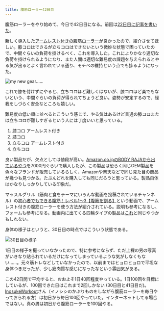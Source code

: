 ```yaml
---
title: 腹筋ローラー42日目
---
```

腹筋ローラーをやり始めて、今日で42日目になる。前回は[22日目に記事を書いた](https://r7kamura.com/articles/2022-06-10-abroller)。

新しく導入した[アームレスト付きの腹筋ローラー](https://www.amazon.co.jp/dp/B091DVYKXJ)が良かったので、紹介させてほしい。膝コロはできるが立ちコロはできないという微妙な状態で困っていたので、中間ぐらいの負荷を掛けるべく、これを導入した。これによりかなり適切な負荷を掛けられるようになり、また人間は適切な難易度の課題を与えられるとやる気が出るとよく言われている通り、モチベの維持という点でも捗るようになった。

![](https://lh3.googleusercontent.com/docs/ADP-6oH4MEEgqxgd7XQlpOfdEepBRArZ0d7giunk33KRzDkia8D9DA9-i1DstkY8xp5JFYKpZSKVREUDtV20tMF6EFaflz7c28sZbJzzrvaFewpAZyXv77kAbuJh5xJ00MORY1QIK4YUwScWpkGE6pCdfGcJ8dIYPFHRMVKDrLVwx36XwG-WJl1etUKCp4FrOWIFGGpPpH4WXpu0v5oxF6WG-_KOfH0-j5CbSj9b9J1meRTtGN8XHP1yiVT2jSAgFhWYV3tZSYTS-s62iQ4Fa0_ufZpJfkTQQVtCDHhH6cqCrgEjtEfyohbDBtRlxAogsPkMuWj7pmw_w-yX33_yKiwHtvSH7F4witTHo1dOTIqfQg9jRMSXtpk2xGKFKGjT9Bx460wigATPbfZZX7voHAUJIMg4PfWezREK-EduKBQJ8Cmkcet6HxXKGNc_B6Q_MpzOZgN7GuuxcP6TV0fTlatmEugHhPuvBVOCTkEJsAUy8LBKfGspfjNW01uiHPhlIMtMWXp15dfhOhs2O8sXJfIl6mWIqqTxFGyJP2IfHzlJ-x4s0CHq2bnsv_6s57_P5ZUMfuFF5NTZ_g-fTn3WvWFQZjGpt-pTXjP5UH3pVsMfd9LW0P8mLLjHPvzSvN3HkNSqpDUq2A8zAh9Hdq1nybs6uoUn1ZMDLA-gw293EFUkwLw_MNInU5XzMYmR7BBxs_QLEGvzbfiTdwtEMcNxcw7uzaVbw6ZylipaKsHmaECxJP7TPK4hbcELdFuvn5XMo2Bdo41TfS20X7cGGVcps9CotrLUff8ewNCN2p97CHL_NrVgnSRRfKPXtoYbbkdw96KJAdrhZnqZNDxqELu1rx0jxciQL0hREQB5S_2Npga1gazRjKyBJZrVlHIQ7F2u45nMAUqVq2SvISTqKJJAVpzS3X90VShW04wN4cidtHN7MejAlIeWscQ2ZZ9WnoFCvf6ATGH5jFySNgNrBDcESdcBUxm4R_k0MXk7qTXudBeahZ7DTrGBgLwBMglbUw4Ji9qdRbb5BSo5ZJq6ss50NLw4xfL1BVa6nVcC2Fo39s9fe1xvC-iuPy8yo15VJiWOU6HA07CxIahi-g33bSFbFfSNAy_OZFDQkvPIVu43OTeMFCXPqnzOc-RnysU4Vy6eVgtda9_cpzahqxWWJN625QuY1GIV05G3jADVfVPQqJ_xee4O2VyQFTyb5kUXbjOQsgkZTYC33kG1DhyM69Y1B32sltKQ6k1PI_RJYjjQwsyLdHYX0DKOpQ "my new gear......")

これで膝を付けずにやると、立ちコロほど難しくはないが、膝コロほど楽でもないという、中間ぐらいの負荷が得られてちょうど良い。姿勢が安定するので、怪我をしづらく安全なところも嬉しい。

難易度の低い順に並べるとこういう感じで、やる気はあるけど普通の膝コロまたは立ちコロが難しすぎるという人には丁度いいと思っている。

1.  膝コロ アームレスト付き
2.  膝コロ
3.  立ちコロ アームレスト付き
4.  立ちコロ

良い製品だが、欠点としては値段が高い。[Amazon.co.jpのBODY RAJAから出ているやつ](https://www.amazon.co.jp/dp/B091DVYKXJ)を7000円ぐらいで購入したが、この製品は恐らく同じOEM製品を色々なブランドが販売しているらしく、Amazonや楽天などで同じ見た目の商品が幾つも見つかる。たぶんどれを購入しても同じだろうと思っている。製品自体はかなりしっかりしている印象だ。

マッスルグリル（筋肉と食をテーマにいろんな動画を投稿されているチャンネル）の[初心者でもできる腹筋！レベル1〜3【腹筋を割る】](https://www.youtube.com/watch?v=5Ie0jGMgzto&list=PLJWXeNPGozjtVGumqcAacWnJxX7YsNo4e&index=5&t=240s)という動画で、アームレスト付きの腹筋ローラーを使う方法が紹介されている。説明も参考になるし、フォームも参考になる。動画内に出てくる四輪タイプの製品は[これ](https://www.amazon.co.jp/dp/B09HKXMRL8)と同じやつかもしれない。

身体の様子はというと、30日目の時点ではこういう状態である。

![](https://lh3.googleusercontent.com/docs/ADP-6oFC-HE-CzBk7vZidyJY-SJWOnwp_TKKvougH0zDAEkF5hUaX4y6T8ZZM1TY5C-GAPpUhCEKJUvcNtDP1n53se64yuCxA-47WmVvMR7RXH1vQ--BUYy3r10EOcnTtqFaKzqqQ5er4dsPuvxjwesE7fiZG2-YqrZPVdkjkB3RfvYqOKv3guZG5g3WM8xIEQQwxCjKJy5pBfkfqPrI5u3NcV2y8_DU77qLd1DNba0aTvRL5uZEvxZnF3XltYBXlrYlwdduTBPDZ8e0w9IIpPV5BT4PbRdw8OUsXU_13mvivUpojI5RtOgE7hod7t48d_CTl3ipnucQu1h3EMn3ltwOuquMYQIO3VO16TnzZDmzUTiMjLgrHMbQbAlP6uzIRJaLfOm9Viyt3EOvn4vGDAyfIqXT0K3cnTCBxExfj8yKG29UTCtO7NvivACvxtuCCUyQ02kK5vD6-d7BezPBnujeE6z6oCr5W9uIcosz_mTCU8omeSBKdFrvJZ2ZhsMPHQW4Fco8dLjmoxXnWlbdG64MNMJw_uG7ySqk8jD5ngj9I2hucfipxwsFT-eUN6hvCmnvnXXhmWTsQUYgt3tfkRpY6iEkfKrbCWx4scYrCS7yEf_GY6UpkcxTzRndUVThQNX-9auHhDGf4ODm5tYd56N_PhNgQR2qwnacJZRsNa95ZTHqMMa0VxAjlhOdBrRVlkytDLUul1DIcCK17WwyiptmRA6YAWpYQagZzNOUGT-fkQbgwy658HBXskncX_tyugnopybDM8-D7pj7PxNxxU_seQUaFgBWavON5Kk2T8gbG0sDjzITFsi__UVzP1EdcO_gTqFRbMZMsajzFk6ZIkF7SEwUrTx1Rq2USpe9swhZg13B7bsoGAgbO_IgIQ-Nt7Jm4uSJYCFZwLC4U5pmgJ6GQuecoPDrtbgtEJ-r6bl_Gkrw66XeP8-OSmRJudIMTMvzNb7E5B58sQbGx5z2QFekp0Octvn6Nfy1OnSk5eOZdNtpZYg_9fhftZLqDGSpv2IF-USQw8DHNwCFbCix3CWnkmHtVbX4TT8NmxlpGSEZeRm-rRfZfek-ZUYTFLLErx0rRS1QOf9d97dj3V9-76XFerz1L5OBv-1hWrNkNaae0eyKZ0L0v7YqYhy5gI1Ead4uVkWRkbZ-WyL6twZ3fJkmT7v4VHTGFhFxZCNVpdAjEJZ9AVqWNo1_ePfnqQgdYIsg2CLPiSpK6_s3CHgR-tPC66GNsPkpyN5ohfWqm6QVw8YHrd9tiQ "30日目の様子")

1日目の様子を撮っていなかったので、特に参考にならず、ただ上裸の男の写真がいきなり貼られているだけになってしまっているような気がしなくもない……。元々筋トレなどしていなかったので、以前まではヒョロヒョロで平坦な身体つきだったが、少し筋肉質な感じになったなという雰囲気がある。

この42日間で平均すると、おおよそ1日40回程度やっている。1日100回を目標にしているが、100回できた日はこれまで2回しかない (30日目と41日目だ)。[InosukeWorkout](https://twitter.com/InosukeWorkout)さん（イノシシのかぶりものをしながら腹筋ローラーを毎日やっておられる方）は初日から毎日100回やっていた。インターネットしてる場合ではない。真の男は初日から腹筋ローラーを100回やる。
